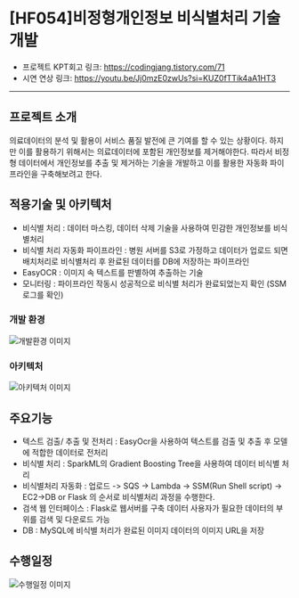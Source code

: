 # [HF054]비정형개인정보 비식별처리 기술 개발
- 프로젝트 KPT회고 링크: https://codingjang.tistory.com/71
- 시연 연상 링크: https://youtu.be/Jj0mzE0zwUs?si=KUZ0fTTik4aA1HT3
---
## 프로젝트 소개 
 의료데이터의 분석 및 활용이 서비스 품질 발전에 큰 기여를 할 수 있는 상황이다. 하지만 이를 활용하기 위해서는 의료데이터에 포함된 개인정보를 제거해야한다. 따라서 비정형 데이터에서 개인정보를 추출 및 제거하는 기술을 개발하고 이를 활용한 자동화 파이프라인을 구축해보려고 한다.

## 적용기술 및 아키텍처
- 비식별 처리 : 데이터 마스킹, 데이터 삭제 기술을 사용하여 민감한 개인정보를 비식별처리
- 비식별 처리 자동화 파이프라인 : 병원 서버를 S3로 가정하고 데이터가 업로드 되면 배치처리로 비식별처리 후 완료된 데이터를 DB에 저장하는 파이프라인
- EasyOCR : 이미지 속 텍스트를 판별하여 추출하는 기술
- 모니터링 : 파이프라인 작동시 성공적으로 비식별 처리가 완료되었는지 확인 (SSM 로그를 확인)


### 개발 환경
![개발환경 이미지](https://img1.daumcdn.net/thumb/R1280x0/?scode=mtistory2&fname=https%3A%2F%2Fblog.kakaocdn.net%2Fdn%2F48brG%2Fbtsz1ulvJBC%2FXkYpKPv9tjPSbjXcw4Sj60%2Fimg.png)

### 아키텍처 
![아키텍처 이미지](https://img1.daumcdn.net/thumb/R1280x0/?scode=mtistory2&fname=https%3A%2F%2Fblog.kakaocdn.net%2Fdn%2Fej3sy2%2FbtszXFPkNW2%2F9uDe5IKBSziOKE0aiwY7v0%2Fimg.png)

## 주요기능
- 텍스트 검출/ 추출 및 전처리 : EasyOcr을 사용하여 텍스트를 검출 및 추출 후 모델에 적합한 데이터로 전처리
- 비식별 처리 : SparkML의 Gradient Boosting Tree을 사용하여 데이터 비식별 처리
- 비식별처리 자동화 : 업로드 -> SQS -> Lambda -> SSM(Run Shell script) -> EC2->DB or Flask 의 순서로 비식별처리 과정을 수행한다.
- 검색 웹 인터페이스 : Flask로 웹서버를 구축 데이터 사용자가 필요한 데이터의 부위를 검색 및 다운로드 가능
- DB : MySQL에 비식별 처리가 완료된 이미지 데이터의 이미지 URL을 저장

## 수행일정
![수행일정 이미지](https://img1.daumcdn.net/thumb/R1280x0/?scode=mtistory2&fname=https%3A%2F%2Fblog.kakaocdn.net%2Fdn%2FclUgfB%2FbtszXKiKaOH%2FAtPKDwVSNOWJ4XwL4F0Nn1%2Fimg.png)
